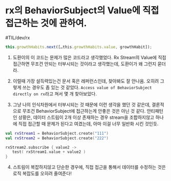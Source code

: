 # rx의 BehaviorSubject의 Value에 직접접근하는 것에 관하여. 
#TIL/dev/rx

```typescript
this.growthHabits.next([…this.growthHabits.value, growthHabit]);
```

1. 도환이의 이 코드는 문제가 많은 코드라고 생각했었다. Rx Stream의 Value에 직접 접근하면 무조건 안되는 터부시되는 것이라고 생각했는데, 도환이가 왜 그런지 묻더라. 

2. 이럴때 가장 설득력있는건 문서 혹은 레퍼런스인데, 찾아봐도 잘 안나옴. 오히려 그렇게 쓰는 경우도 좀 있는 것 같았다. `Access value of BehaviorSubject directly on rx`라고 쳐서 몇 개 찾아보았다. 

3. 그냥 나의 인식차원에서 터부시되는 것 때문에 이런 생각을 했던 것 같은데, 결론적으로 무조건 BehaviorSubject에 접근하는게 안좋은 것은 아닌 것 같다. 안티패턴인 상황은, 데이터 스트림이 2개 이상 존재하는 경우 stream을 조합하지않고 하나에 직접 접근할 때 문제가 된다고 여겼는데, 아마 이걸 너무 일반화 시킨 것인듯. 

```kotlin
val rxStream1 = BehaviorSubject.create("111")
val rxStream2 = BehaviorSubject.create("222")

rxStream2.subscribe { value2 -> 
   test( rxStream1.value + value2 )
}
```

4. 스트림이 복잡하지않고 단순한 경우에, 직접 접근을 통해서 데이터를 수정하는 것은 로직 복잡도를 오히려 줄여준다! 